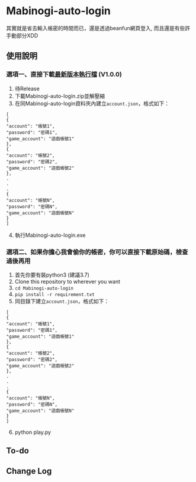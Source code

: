 # Mabinogi-auto-login

其實就是省去輸入帳密的時間而已，還是透過beanfun網頁登入, 而且還是有些許手動部分XDD

## 使用說明
### 選項一、直接下載[最新版本執行檔]() (V1.0.0)
1. 待Release
1. 下載Mabinogi-auto-login.zip並解壓縮
2. 在同Mabinogi-auto-login資料夾內建立`account.json`，格式如下：
```
[
{
"account": "帳號1",
"password": "密碼1",
"game_account": "遊戲帳號1"
},
{
"account": "帳號2",
"password": "密碼2",
"game_account": "遊戲帳號2"
},
.
.
.
{
"account": "帳號N",
"password": "密碼N",
"game_account": "遊戲帳號N"
}
]
```

4. 執行Mabinogi-auto-login.exe

### 選項二、如果你擔心我會偷你的帳密，你可以直接下載原始碼，檢查過後再用
1. 首先你要有裝python3 (建議3.7)
1. Clone this repository to wherever you want
1. `cd Mabinogi-auto-login`
1. `pip install -r requirement.txt`
1. 同目錄下建立`account.json`，格式如下：
```
[
{
"account": "帳號1",
"password": "密碼1",
"game_account": "遊戲帳號1"
},
{
"account": "帳號2",
"password": "密碼2",
"game_account": "遊戲帳號2"
},
.
.
.
{
"account": "帳號N",
"password": "密碼N",
"game_account": "遊戲帳號N"
}
]
```
6. python play.py

## To-do

## Change Log



